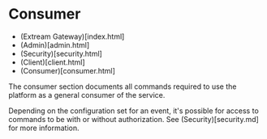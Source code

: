 # Consumer

* (Extream Gateway)[index.html]
* (Admin)[admin.html]
* (Security)[security.html]
* (Client)[client.html]
* (Consumer)[consumer.html]

The consumer section documents all commands required to use the platform as a general consumer of the service.

Depending on the configuration set for an event, it's possible for access to commands to be with or without authorization. See (Security)[security.md] for more information.